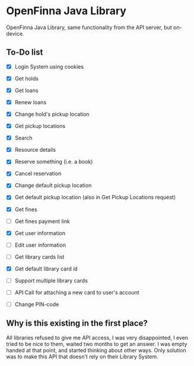 # OpenFinna Java Library
OpenFinna Java Library, same functionality from the API server, but on-device.

## To-Do list
- [x] Login System using cookies
- [x] Get holds
- [x] Get loans
- [x] Renew loans
- [x] Change hold's pickup location
- [x] Get pickup locations
- [x] Search
- [x] Resource details
- [x] Reserve something (i.e. a book)
- [x] Cancel reservation
- [x] Change default pickup location
- [x] Get default pickup location (also in Get Pickup Locations request)
- [x] Get fines
- [ ] Get fines payment link
- [x] Get user information
- [ ] Edit user information
- [ ] Get library cards list
- [x] Get default library card id
- [ ] Support multiple library cards
- [ ] API Call for attaching a new card to user's account
- [ ] Change PIN-code


## Why is this existing in the first place?
All libraries refused to give me API access, I was very disappointed, I even tried to be nice to them, waited two months to get an answer. I was empty handed at that point, and started thinking about other ways. Only solution was to make this API that doesn't rely on their Library System.
